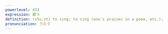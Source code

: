 ```yaml
---
powerlevel: 433
expression: 歌う
definition: (v5u,vt) to sing; to sing (one's praises in a poem, etc.); (P)
pronunciation: うたう
---
```

